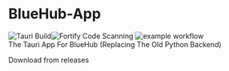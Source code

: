 # BlueHub-App
![Tauri Build](https://github.com/OptionallyBlueStudios/BlueHub-App/actions/workflows/build-tauri.yml/badge.svg)![Fortify Code Scanning](https://github.com/OptionallyBlueStudios/BlueHub-App/actions/workflows/fortify.yml/badge.svg) ![example workflow](https://github.com/OptionallyBlueStudios/BlueHub-App/actions/workflows/codeql.yml/badge.svg)<br>
The Tauri App For BlueHub (Replacing The Old Python Backend)

Download from releases

